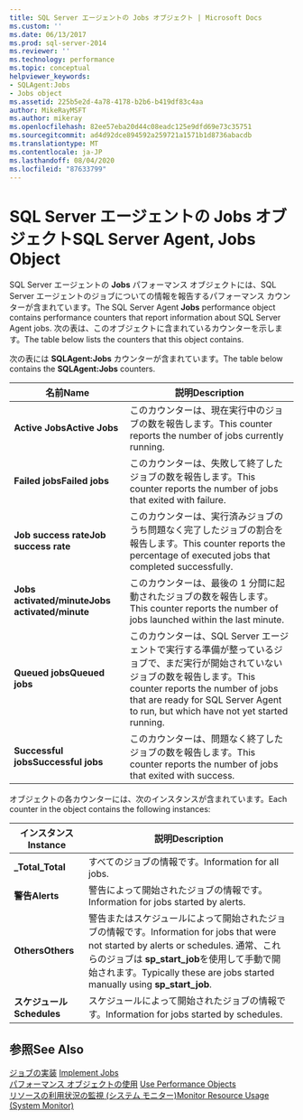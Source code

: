 ```yaml
---
title: SQL Server エージェントの Jobs オブジェクト | Microsoft Docs
ms.custom: ''
ms.date: 06/13/2017
ms.prod: sql-server-2014
ms.reviewer: ''
ms.technology: performance
ms.topic: conceptual
helpviewer_keywords:
- SQLAgent:Jobs
- Jobs object
ms.assetid: 225b5e2d-4a78-4178-b2b6-b419df83c4aa
author: MikeRayMSFT
ms.author: mikeray
ms.openlocfilehash: 82ee57eba20d44c08eadc125e9dfd69e73c35751
ms.sourcegitcommit: ad4d92dce894592a259721a1571b1d8736abacdb
ms.translationtype: MT
ms.contentlocale: ja-JP
ms.lasthandoff: 08/04/2020
ms.locfileid: "87633799"
---
```

# <a name="sql-server-agent-jobs-object"></a><span data-ttu-id="d36f7-102">SQL Server エージェントの Jobs オブジェクト</span><span class="sxs-lookup"><span data-stu-id="d36f7-102">SQL Server Agent, Jobs Object</span></span>
  <span data-ttu-id="d36f7-103">SQL Server エージェントの **Jobs** パフォーマンス オブジェクトには、SQL Server エージェントのジョブについての情報を報告するパフォーマンス カウンターが含まれています。</span><span class="sxs-lookup"><span data-stu-id="d36f7-103">The SQL Server Agent **Jobs** performance object contains performance counters that report information about SQL Server Agent jobs.</span></span> <span data-ttu-id="d36f7-104">次の表は、このオブジェクトに含まれているカウンターを示します。</span><span class="sxs-lookup"><span data-stu-id="d36f7-104">The table below lists the counters that this object contains.</span></span>  
  
 <span data-ttu-id="d36f7-105">次の表には **SQLAgent:Jobs** カウンターが含まれています。</span><span class="sxs-lookup"><span data-stu-id="d36f7-105">The table below contains the **SQLAgent:Jobs** counters.</span></span>  
  
|<span data-ttu-id="d36f7-106">名前</span><span class="sxs-lookup"><span data-stu-id="d36f7-106">Name</span></span>|<span data-ttu-id="d36f7-107">説明</span><span class="sxs-lookup"><span data-stu-id="d36f7-107">Description</span></span>|  
|----------|-----------------|  
|<span data-ttu-id="d36f7-108">**Active Jobs**</span><span class="sxs-lookup"><span data-stu-id="d36f7-108">**Active Jobs**</span></span>|<span data-ttu-id="d36f7-109">このカウンターは、現在実行中のジョブの数を報告します。</span><span class="sxs-lookup"><span data-stu-id="d36f7-109">This counter reports the number of jobs currently running.</span></span>|  
|<span data-ttu-id="d36f7-110">**Failed jobs**</span><span class="sxs-lookup"><span data-stu-id="d36f7-110">**Failed jobs**</span></span>|<span data-ttu-id="d36f7-111">このカウンターは、失敗して終了したジョブの数を報告します。</span><span class="sxs-lookup"><span data-stu-id="d36f7-111">This counter reports the number of jobs that exited with failure.</span></span>|  
|<span data-ttu-id="d36f7-112">**Job success rate**</span><span class="sxs-lookup"><span data-stu-id="d36f7-112">**Job success rate**</span></span>|<span data-ttu-id="d36f7-113">このカウンターは、実行済みジョブのうち問題なく完了したジョブの割合を報告します。</span><span class="sxs-lookup"><span data-stu-id="d36f7-113">This counter reports the percentage of executed jobs that completed successfully.</span></span>|  
|<span data-ttu-id="d36f7-114">**Jobs activated/minute**</span><span class="sxs-lookup"><span data-stu-id="d36f7-114">**Jobs activated/minute**</span></span>|<span data-ttu-id="d36f7-115">このカウンターは、最後の 1 分間に起動されたジョブの数を報告します。</span><span class="sxs-lookup"><span data-stu-id="d36f7-115">This counter reports the number of jobs launched within the last minute.</span></span>|  
|<span data-ttu-id="d36f7-116">**Queued jobs**</span><span class="sxs-lookup"><span data-stu-id="d36f7-116">**Queued jobs**</span></span>|<span data-ttu-id="d36f7-117">このカウンターは、SQL Server エージェントで実行する準備が整っているジョブで、まだ実行が開始されていないジョブの数を報告します。</span><span class="sxs-lookup"><span data-stu-id="d36f7-117">This counter reports the number of jobs that are ready for SQL Server Agent to run, but which have not yet started running.</span></span>|  
|<span data-ttu-id="d36f7-118">**Successful jobs**</span><span class="sxs-lookup"><span data-stu-id="d36f7-118">**Successful jobs**</span></span>|<span data-ttu-id="d36f7-119">このカウンターは、問題なく終了したジョブの数を報告します。</span><span class="sxs-lookup"><span data-stu-id="d36f7-119">This counter reports the number of jobs that exited with success.</span></span>|  
  
 <span data-ttu-id="d36f7-120">オブジェクトの各カウンターには、次のインスタンスが含まれています。</span><span class="sxs-lookup"><span data-stu-id="d36f7-120">Each counter in the object contains the following instances:</span></span>  
  
|<span data-ttu-id="d36f7-121">インスタンス</span><span class="sxs-lookup"><span data-stu-id="d36f7-121">Instance</span></span>|<span data-ttu-id="d36f7-122">説明</span><span class="sxs-lookup"><span data-stu-id="d36f7-122">Description</span></span>|  
|--------------|-----------------|  
|<span data-ttu-id="d36f7-123">**_Total**</span><span class="sxs-lookup"><span data-stu-id="d36f7-123">**_Total**</span></span>|<span data-ttu-id="d36f7-124">すべてのジョブの情報です。</span><span class="sxs-lookup"><span data-stu-id="d36f7-124">Information for all jobs.</span></span>|  
|<span data-ttu-id="d36f7-125">**警告**</span><span class="sxs-lookup"><span data-stu-id="d36f7-125">**Alerts**</span></span>|<span data-ttu-id="d36f7-126">警告によって開始されたジョブの情報です。</span><span class="sxs-lookup"><span data-stu-id="d36f7-126">Information for jobs started by alerts.</span></span>|  
|<span data-ttu-id="d36f7-127">**Others**</span><span class="sxs-lookup"><span data-stu-id="d36f7-127">**Others**</span></span>|<span data-ttu-id="d36f7-128">警告またはスケジュールによって開始されたジョブの情報です。</span><span class="sxs-lookup"><span data-stu-id="d36f7-128">Information for jobs that were not started by alerts or schedules.</span></span> <span data-ttu-id="d36f7-129">通常、これらのジョブは **sp_start_job**を使用して手動で開始されます。</span><span class="sxs-lookup"><span data-stu-id="d36f7-129">Typically these are jobs started manually using **sp_start_job**.</span></span>|  
|<span data-ttu-id="d36f7-130">**スケジュール**</span><span class="sxs-lookup"><span data-stu-id="d36f7-130">**Schedules**</span></span>|<span data-ttu-id="d36f7-131">スケジュールによって開始されたジョブの情報です。</span><span class="sxs-lookup"><span data-stu-id="d36f7-131">Information for jobs started by schedules.</span></span>|  
  
## <a name="see-also"></a><span data-ttu-id="d36f7-132">参照</span><span class="sxs-lookup"><span data-stu-id="d36f7-132">See Also</span></span>  
 <span data-ttu-id="d36f7-133">[ジョブの実装](../../ssms/agent/implement-jobs.md) </span><span class="sxs-lookup"><span data-stu-id="d36f7-133">[Implement Jobs](../../ssms/agent/implement-jobs.md) </span></span>  
 <span data-ttu-id="d36f7-134">[パフォーマンス オブジェクトの使用](../../ssms/agent/use-performance-objects.md) </span><span class="sxs-lookup"><span data-stu-id="d36f7-134">[Use Performance Objects](../../ssms/agent/use-performance-objects.md) </span></span>  
 [<span data-ttu-id="d36f7-135">リソースの利用状況の監視 &#40;システム モニター&#41;</span><span class="sxs-lookup"><span data-stu-id="d36f7-135">Monitor Resource Usage &#40;System Monitor&#41;</span></span>](monitor-resource-usage-system-monitor.md)  
  
  
